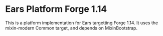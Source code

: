 # Ears Platform Forge 1.14

This is a platform implementation for Ears targetting Forge 1.14. It uses the mixin-modern Common
target, and depends on MixinBootstrap.
